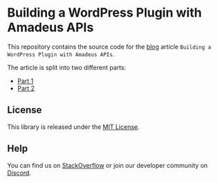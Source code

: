 # Building a WordPress Plugin with Amadeus APIs

This repository contains the source code for the [blog](https://developers.amadeus.com/blog) article `Building a WordPress Plugin with Amadeus APIs`.

The article is split into two different parts:

* [Part 1 ](https://developers.amadeus.com/blog/build-wordpress-plugin-amadeus-api)
* [Part 2 ](https://developers.amadeus.com/blog/build-wordpress-plugin-amadeus-api-part-2)


## License

This library is released under the [MIT License](LICENSE).

## Help

You can find us on [StackOverflow](https://stackoverflow.com/questions/tagged/amadeus) or join our developer community on
[Discord](https://discord.gg/cVrFBqx).



